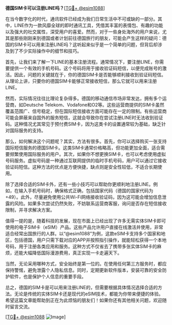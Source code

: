 **德国SIM卡可以注册LINE吗？**[[TG💪+ @esim1088](https://t.me/s/esim1088)]

在当今数字化的时代，通讯软件已经成为我们日常生活中不可或缺的一部分。其中，LINE作为一款风靡全球的即时通讯工具，凭借其丰富的表情包、有趣的功能以及强大的社交属性，深受用户的喜爱。然而，对于一些身处海外的用户来说，尤其是那些刚刚来到德国或者计划前往德国旅行的朋友，可能会产生这样的疑问：德国的SIM卡可以用来注册LINE吗？这听起来似乎是一个简单的问题，但背后却涉及到了不少实际操作中的细节和技巧。

首先，让我们来了解一下LINE的基本注册流程。通常情况下，要注册LINE，你需要提供一个有效的手机号码。这个号码将用于接收验证码短信，以便完成账号的激活。因此，问题的关键就在于，你的德国SIM卡是否能够顺利接收到验证码短信。从理论上讲，只要你的德国SIM卡能够正常接收短信，那么它就可以用来注册LINE。

然而，实际情况往往比理论复杂得多。德国的移动通信市场非常发达，拥有多个运营商，如Deutsche Telekom、Vodafone和O2等。这些运营商提供的SIM卡虽然覆盖范围广、信号稳定，但在国际短信接收方面可能存在一定的限制。有些运营商可能会屏蔽来自国外的服务短信，这就会导致你在尝试注册LINE时无法收到验证码。这种情况尤其常见于预付费SIM卡，因为这类卡的设置通常较为基础，缺乏针对国际服务的支持。

那么，如何解决这个问题呢？其实，方法有很多。首先，你可以选择购买一张支持国际短信服务的德国SIM卡。这类SIM卡通常价格略高，但功能更加全面，适合需要频繁使用国际服务的用户。其次，如果你不想更换SIM卡，也可以考虑使用虚拟号码服务。虚拟号码是一种通过互联网提供的临时手机号码，用户可以通过它接收验证码短信。这种方法的优点是方便快捷，缺点则是安全性较低，不适合长期使用。

除了选择合适的SIM卡外，还有一些小技巧可以帮助你更顺利地注册LINE。例如，在输入手机号码时，确保格式正确，包括国家代码（德国的国家代码为+49）。此外，尽量避免使用公共Wi-Fi网络接收验证码，因为这可能会增加信息泄露的风险。如果多次尝试仍然失败，不妨联系运营商客服，询问是否存在短信接收限制，并寻求解决方案。

值得一提的是，随着科技的发展，现在市面上已经出现了许多无需实体SIM卡即可使用的电子SIM卡（eSIM）产品。这些产品允许用户直接在线激活并使用，非常适合经常出国旅行的人群。以“@esim1088”为例，这款eSIM卡支持多个国家和地区，包括德国，用户只需下载对应的APP并按照指引操作，就能轻松获得一个本地号码，用于注册各类应用和服务。这种方式不仅省去了携带多张实体SIM卡的麻烦，还能大幅降低国际漫游费用，真正实现一卡走遍天下。

当然，无论采用哪种方式，安全始终是第一位的。在使用任何第三方服务时，都应保持警惕，避免泄露个人隐私信息。同时，定期更新软件版本，安装可靠的安全防护软件，也是保护个人信息的重要手段。

总之，德国的SIM卡是可以用来注册LINE的，但需要根据具体情况选择合适的方法。无论是传统的实体SIM卡还是现代的eSIM技术，都能为你带来便捷的体验。希望这篇文章能帮助到正在为此烦恼的朋友们！如果你还有其他相关问题，欢迎随时留言交流。

[[TG💪+ @esim1088](https://t.me/s/esim1088) ![Image](https://i.postimg.cc/4NQfJmqS/Snipaste-2025-05-13-00-14-12.png)]